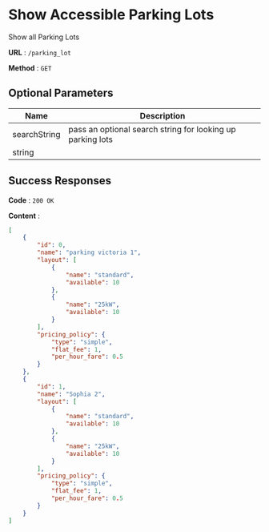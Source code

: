 # Show Accessible Parking Lots

Show all Parking Lots

**URL** : `/parking_lot`

**Method** : `GET`

## Optional Parameters

Name | Description 
--- | --- 
searchString | pass an optional search string for looking up parking lots 
string |

## Success Responses

**Code** : `200 OK`

**Content** : 
```json
[
    {
        "id": 0,
        "name": "parking victoria 1",
        "layout": [
            {
                "name": "standard",
                "available": 10
            },
            {
                "name": "25kW",
                "available": 10
            }
        ],
        "pricing_policy": {
            "type": "simple",
            "flat_fee": 1,
            "per_hour_fare": 0.5
        }
    },
    {
        "id": 1,
        "name": "Sophia 2",
        "layout": [
            {
                "name": "standard",
                "available": 10
            },
            {
                "name": "25kW",
                "available": 10
            }
        ],
        "pricing_policy": {
            "type": "simple",
            "flat_fee": 1,
            "per_hour_fare": 0.5
        }
    }
]
```
